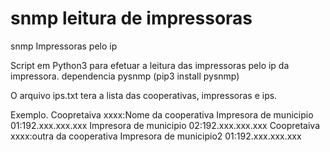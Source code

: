 # snmp leitura de impressoras
snmp Impressoras pelo ip

Script em Python3 para efetuar a leitura das impressoras pelo ip da impressora.
dependencia pysnmp (pip3 install pysnmp)

O arquivo ips.txt tera a lista das cooperativas, impressoras e ips.

Exemplo.
Coopretaiva xxxx:Nome da cooperativa
Impresora de municipio 01:192.xxx.xxx.xxx
Impresora de municipio 02:192.xxx.xxx.xxx
Coopretaiva xxxx:outra da cooperativa
Impresora de municipio2 01:192.xxx.xxx.xxx
